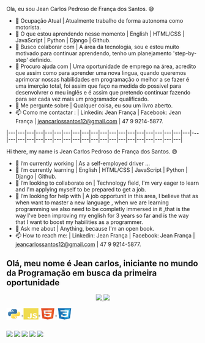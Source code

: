  Ola, eu sou Jean Carlos Pedroso de França dos Santos. 😅

- 🔭 Ocupação Atual | Atualmente trabalho de forma autonoma como motorista.
- 🌱 O que estou aprendendo nesse momento | English | HTML/CSS | JavaScript | Python | Django | Github.
- 👯 Busco colaborar com | A área da tecnologia, sou e estou muito motivado para continuar aprendendo, tenho um planejamento 'step-by-step' definido.
- 🤔 Procuro ajuda com  | Uma oportunidade de emprego na área, acredito que assim como para aprender uma nova lingua, quando queremos aprimorar nossas habilidades em 
programação o melhor a se fazer é uma imerção total, foi assim que faço na medida do possivel para desenvolvrer o meu inglês e é assim que pretendo continuar fazendo para ser cada vez mais um programador qualificado.
- 💬 Me pergunte sobre | Qualquer coisa, eu sou um livro aberto.
- 📫 Como me contactar : | Linkedin: Jean França | Facebook: Jean França | jeancarlossantos12@gmail.com | 47 9 9214-5877.

|---|---|---|---|---|---|---|---|---|---|---|---|---|---|---|---|---|---|---|---|---|---|---|---|---|---|---|---|---|---|---|---|---|---|---|---|---|---|---|---|

Hi there, my name is Jean Carlos Pedroso de França dos Santos. 😅

- 🔭 I’m currently working | As a self-employed driver ...
- 🌱 I’m currently learning | English | HTML/CSS | JavaScript | Python | Django | Github.
- 👯 I’m looking to collaborate on | Technology field, I'm very eager to learn and I'm applying myself to be prepared to  get a job.
- 🤔 I’m looking for help with | A job opportunit in this area, I believe that as when want to master a new language , when we are learning programming we also need to 
be completly immersed in it ,that is the way I've been improving my english for 3 years so far and is the way that I want to boost my habilities as a programmer.
- 💬 Ask me about | Anything, because I'm an open book.
- 📫 How to reach me: | Linkedin: Jean França | Facebook: Jean França | jeancarlossantos12@gmail.com | 47 9 9214-5877.


## Olá, meu nome é Jean carlos, iniciante no mundo da Programação em busca da primeira oportunidade
<div align="center">
  <a href="https://github.com/JeanFranca12">
  <img height="180em" src="https://github-readme-stats.vercel.app/api?username=JeanFranca12&show_icons=true&theme=dark&include_all_commits=true&count_private=true"/>
  <img height="180em" src="https://github-readme-stats.vercel.app/api/top-langs/?username=JeanFranca12&layout=compact&langs_count=7&theme=dark"/>
</div>
<div style="display: inline_block"><br>
  <img align="center" alt="Rafa-Python" height="30" width="40" src="https://raw.githubusercontent.com/devicons/devicon/master/icons/python/python-original.svg">
  <img align="center" alt="Rafa-Js" height="30" width="40" src="https://raw.githubusercontent.com/devicons/devicon/master/icons/javascript/javascript-plain.svg">
  <img align="center" alt="Rafa-HTML" height="30" width="40" src="https://raw.githubusercontent.com/devicons/devicon/master/icons/html5/html5-original.svg">
  <img align="center" alt="Rafa-CSS" height="30" width="40" src="https://raw.githubusercontent.com/devicons/devicon/master/icons/css3/css3-original.svg">
 <!-- <img align="right" alt="Rafa-pic" height="150" style="border-radius:50px;" src="https://media.discordapp.net/attachments/639956127056134178/890373478988013628/Publicacoes_Instagram_1_1.png?width=676&height=676">-->
</div>
  
  ##
 
<div> 
  <a href= "https://api.whatsapp.com/send?phone=5547992145877&text=Ola%20me%20mamde%20uma%20mensagem%20e%20responderei%20em%20breve%20:)" target="_blank"><img src=https://img.shields.io/badge/WhatsApp-25D366?style=for-the-badge&logo=whatsapp&logoColor=white target="_blank"></a>
  <a href = "jeancarlossantos12@gmail.com"><img src="https://img.shields.io/badge/-Gmail-%23333?style=for-the-badge&logo=gmail&logoColor=white" target="_blank"></a>
  <a href=https://www.linkedin.com/in/jean-frança-a76567205/target="_blank"><img src="https://img.shields.io/badge/-LinkedIn-%230077B5?style=for-the-badge&logo=linkedin&logoColor=white" target="_blank"></a> 
 <a href="https://instagram.com/rafaballerini" target="_blank"><img src="https://img.shields.io/badge/-Instagram-%23E4405F?style=for-the-badge&logo=instagram&logoColor=white" target="_blank"></a>
  <a href=
https://www.facebook.com/profile.php?id=100006285690716 target="_blank"><img src=	https://img.shields.io/badge/Facebook-1877F2?style=for-the-badge&logo=facebook&logoColor=white target="_blank"></a> 
 
 
  <!--[Snake animation](https://github.com/rafaballerini/rafaballerini/blob/output/github-contribution-grid-snake.svg)-->
 
</div>

